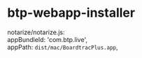 # btp-webapp-installer

notarize/notarize.js:  
appBundleId: 'com.btp.live',  
appPath: `dist/mac/BoardtracPlus.app`,

